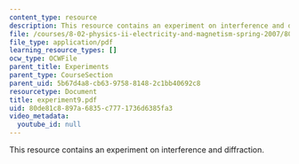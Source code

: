 ```yaml
---
content_type: resource
description: This resource contains an experiment on interference and diffraction.
file: /courses/8-02-physics-ii-electricity-and-magnetism-spring-2007/80de81c8897a6835c7771736d6385fa3_experiment9.pdf
file_type: application/pdf
learning_resource_types: []
ocw_type: OCWFile
parent_title: Experiments
parent_type: CourseSection
parent_uid: 5b67d4a8-cb63-9758-8148-2c1bb40692c8
resourcetype: Document
title: experiment9.pdf
uid: 80de81c8-897a-6835-c777-1736d6385fa3
video_metadata:
  youtube_id: null
---
```

This resource contains an experiment on interference and diffraction.

